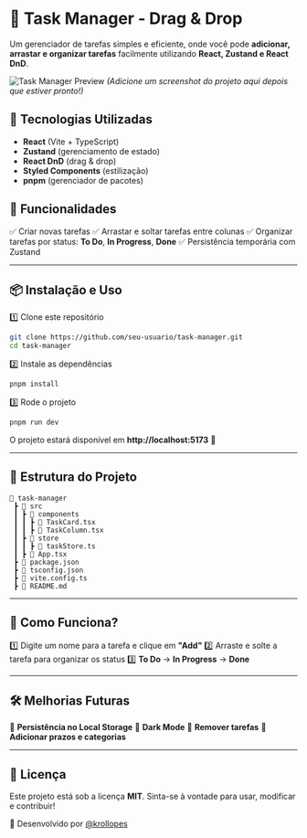 # 📝 Task Manager - Drag & Drop

Um gerenciador de tarefas simples e eficiente, onde você pode **adicionar, arrastar e organizar tarefas** facilmente utilizando **React, Zustand e React DnD**.

![Task Manager Preview](https://via.placeholder.com/800x400?text=Task+Manager+Preview)
*(Adicione um screenshot do projeto aqui depois que estiver pronto!)*

## 🚀 Tecnologias Utilizadas

- **React** (Vite + TypeScript)
- **Zustand** (gerenciamento de estado)
- **React DnD** (drag & drop)
- **Styled Components** (estilização)
- **pnpm** (gerenciador de pacotes)

## 🎯 Funcionalidades

✅ Criar novas tarefas
✅ Arrastar e soltar tarefas entre colunas
✅ Organizar tarefas por status: **To Do**, **In Progress**, **Done**
✅ Persistência temporária com Zustand

---

## 📦 **Instalação e Uso**

1️⃣ Clone este repositório
```bash
git clone https://github.com/seu-usuario/task-manager.git
cd task-manager
```

2️⃣ Instale as dependências
```bash
pnpm install
```

3️⃣ Rode o projeto
```bash
pnpm run dev
```

O projeto estará disponível em **http://localhost:5173** 🚀

---

## 📁 Estrutura do Projeto

```
📂 task-manager
 ┣ 📂 src
 ┃ ┣ 📂 components
 ┃ ┃ ┣ 📜 TaskCard.tsx
 ┃ ┃ ┣ 📜 TaskColumn.tsx
 ┃ ┣ 📂 store
 ┃ ┃ ┣ 📜 taskStore.ts
 ┃ ┣ 📜 App.tsx
 ┣ 📜 package.json
 ┣ 📜 tsconfig.json
 ┣ 📜 vite.config.ts
 ┣ 📜 README.md
```

---

## 🚀 Como Funciona?

1️⃣ Digite um nome para a tarefa e clique em **"Add"**
2️⃣ Arraste e solte a tarefa para organizar os status
3️⃣ **To Do** → **In Progress** → **Done**

---

## 🛠 Melhorias Futuras

🔹 **Persistência no Local Storage**
🔹 **Dark Mode**
🔹 **Remover tarefas**
🔹 **Adicionar prazos e categorias**

---

## 📜 Licença

Este projeto está sob a licença **MIT**. Sinta-se à vontade para usar, modificar e contribuir!

🚀 Desenvolvido por [@krollopes](https://github.com/krollopes/)